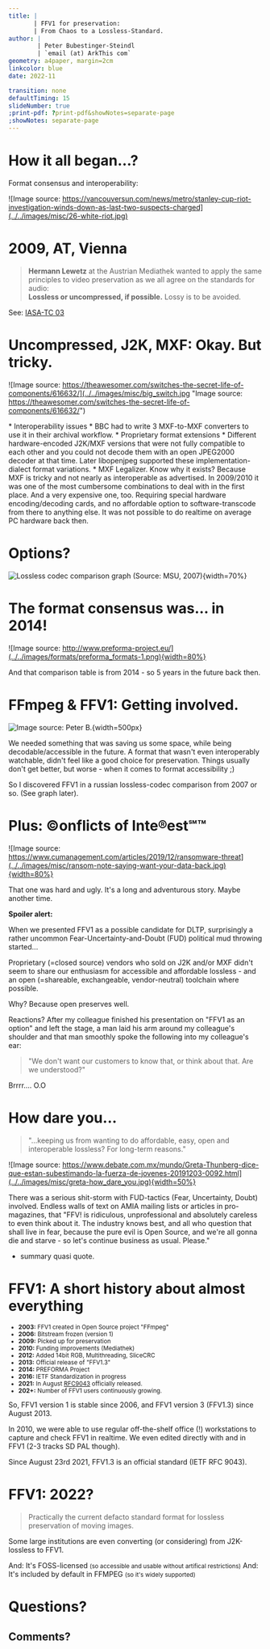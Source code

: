 ```yaml
---
title: | 
       | FFV1 for preservation:
       | From Chaos to a Lossless-Standard.
author: |
        | Peter Bubestinger-Steindl
        | `email (at) ArkThis com`
geometry: a4paper, margin=2cm
linkcolor: blue
date: 2022-11

transition: none
defaultTiming: 15
slideNumber: true
;print-pdf: ?print-pdf&showNotes=separate-page
;showNotes: separate-page
---
```



<!--
TODO / to include?

  * Don't forget to bridge gaps between private / prosumer / professional / broadcast use cases.
  * FFmpeg commandline example
  * Batch encoding drag-n-drop example
  * Virtualdub encoding screenshot

Link to petition for FFV1/MKV in Blackmagic DaVinci Resolve (2022-11?):
https://docs.google.com/spreadsheets/d/1qXQ_cc15kLk_faYIy_-ChCIWIOwB9XjQ8bnUE3bDrCU/edit#gid=0
-->


# How it all began...?

Format consensus and interoperability:

![Image source: https://vancouversun.com/news/metro/stanley-cup-riot-investigation-winds-down-as-last-two-suspects-charged](../../images/misc/26-white-riot.jpg)


# 2009, AT, Vienna

> **Hermann Lewetz** at the Austrian Mediathek wanted to apply the same
> principles to video preservation as we all agree on the standards for audio:  
> **Lossless or uncompressed, if possible.**
> Lossy is to be avoided.  

See: [IASA-TC 03](https://www.iasa-web.org/sites/default/files/downloads/publications/TC03_English.pdf)


# Uncompressed, J2K, MXF: Okay. But tricky.

![Image source: https://theawesomer.com/switches-the-secret-life-of-components/616632/](../../images/misc/big_switch.jpg "Image source: https://theawesomer.com/switches-the-secret-life-of-components/616632/")

<aside class="notes">
  * Interoperability issues
  * BBC had to write 3 MXF-to-MXF converters to use it in their archival workflow.
  * Proprietary format extensions
  * Different hardware-encoded J2K/MXF versions that were not fully compatible
    to each other and you could not decode them with an open JPEG2000 decoder
    at that time. Later libopenjpeg supported these implementation-dialect format
    variations.
  * MXF Legalizer. Know why it exists? Because MXF is tricky and not nearly as
    interoperable as advertised. In 2009/2010 it was one of the most cumbersome
    combinations to deal with in the first place. And a very expensive one, too.
    Requiring special hardware encoding/decoding cards, and no affordable option to
    software-transcode from there to anything else. It was not possible to do
    realtime on average PC hardware back then.
</aside>


# Options?

![Lossless codec comparison graph (Source: [MSU, 2007](http://www.compression.ru/video/codec_comparison/lossless_codecs_2007_en.html))](../../images/ffv1/graphs/msu2007-lossless_trade-off_graph2.png){width=70%}



# The format consensus was... <span class="fragment">in 2014!</span>

![Image source: http://www.preforma-project.eu/](../../images/formats/preforma_formats-1.png){width=80%}

<aside class="notes">
And that comparison table is from 2014 - so 5 years in the future back then.
</aside>


# FFmpeg & FFV1: Getting involved.

![Image source: Peter B.](../../images/ffv1/history/20100422-FFV1-1st_contact_PB_MN-mark.png){width=500px}

<aside class="notes">
We needed something that was saving us some space, while being
decodable/accessible in the future. A format that wasn't even interoperably
watchable, didn't feel like a good choice for preservation. Things usually
don't get better, but worse - when it comes to format accessibility ;)

So I discovered FFV1 in a russian lossless-codec comparison from 2007 or so.
(See graph later).
</aside>


# Plus: ©onflicts of Inte®est℠™

![Image source: https://www.cumanagement.com/articles/2019/12/ransomware-threat](../../images/misc/ransom-note-saying-want-your-data-back.jpg){width=80%}

<aside class="notes">
That one was hard and ugly.
It's a long and adventurous story. Maybe another time.


**Spoiler alert:**

When we presented FFV1 as a possible candidate for DLTP, surprisingly a rather
uncommon Fear-Uncertainty-and-Doubt (FUD) political mud throwing started...

Proprietary (=closed source) vendors who sold on J2K and/or MXF didn't seem to
share our enthusiasm for accessible and affordable lossless - and an open
(=shareable, exchangeable, vendor-neutral) toolchain where possible.

Why? Because open preserves well.

Reactions?
After my colleague finished his presentation on "FFV1 as an option" and left
the stage, a man laid his arm around my colleague's shoulder 
and that man smoothly spoke the following into my colleague's ear:

> "We don't want our customers to know that, or think about that.
> Are we understood?"

Brrrr.... O.O

</aside>


# How dare you...

> "...keeping us from wanting to do affordable, easy, open and interoperable
lossless? For long-term reasons."

![Image source: https://www.debate.com.mx/mundo/Greta-Thunberg-dice-que-estan-subestimando-la-fuerza-de-jovenes-20191203-0092.html](../../images/misc/greta-how_dare_you.jpg){width=50%}

<aside class="notes">
There was a serious shit-storm with FUD-tactics (Fear, Uncertainty, Doubt)
involved. Endless walls of text on AMIA mailing lists or articles in
pro-magazines, that "FFV! is ridiculous, unprofessional and absolutely careless
to even think about it. The industry knows best, and all who question that
shall live in fear, because the pure evil is Open Source, and we're all gonna
die and starve - so let's continue business as usual. Please."

- summary quasi quote.
</aside>


# FFV1: A short history about almost everything

<small>

  * **2003:** FFV1 created in Open Source project "FFmpeg"
  * **2006:** Bitstream frozen (version 1)
  * **2009:** <span class="fragment highlight-green">Picked up for preservation</span>
  * **2010:** Funding improvements (Mediathek)
  * **2012:** Added 14bit RGB, Multithreading, SliceCRC
  * **2013:** Official release of "FFV1.3"
  * **2014:** PREFORMA Project
  * **2016:** IETF Standardization in progress
  * **2021:** In August [RFC9043](https://datatracker.ietf.org/doc/rfc9043/) officially released.
  * **202+:** Number of FFV1 users continuously growing.

</small>

<aside class="notes">
So, FFV1 version 1 is stable since 2006, and FFV1 version 3 (FFV1.3) since August 2013.

In 2010, we were able to use regular off-the-shelf office (!) workstations to
capture and check FFV1 in realtime. We even edited directly with and in FFV1
(2-3 tracks SD PAL though).

Since August 23rd 2021, FFV1.3 is an official standard (IETF RFC 9043).
</aside>



# FFV1: 2022?

> Practically the current defacto standard format
> for lossless preservation of moving images.

Some large institutions are even converting (or considering) from J2K-lossless to FFV1.


<aside class="notes">
And: It's FOSS-licensed <small>(so accessible and usable without artifical restrictions)</small>
And: It's included by default in FFMPEG <small>(so it's widely supported)</small>
</aside>



# Questions?
## Comments?
